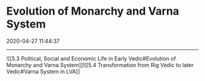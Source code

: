 # Evolution of Monarchy and Varna System
2020-04-27 11:44:37

---

   ![[5.3 Political, Social and Economic Life in Early Vedic#Evolution of Monarchy and Varna System]]![[5.4 Transformation from Rig Vedic to later Vedic#Varna System in LVA]]
